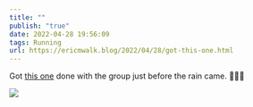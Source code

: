 ```yaml
---
title: ""
publish: "true"
date: 2022-04-28 19:56:09
tags: Running
url: https://ericmwalk.blog/2022/04/28/got-this-one.html
---
```


Got [this one](http://www.strava.com/activities/7057518121) done with the group just before the rain came. 🏃🏻‍♂️



![](https://ericmwalk.blog/uploads/2022/4aa64f2a72.jpg)